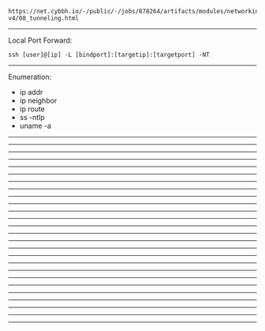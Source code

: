     https://net.cybbh.io/-/public/-/jobs/878264/artifacts/modules/networking/slides-v4/08_tunneling.html
_________________________________________________________________________________________________________________
Local Port Forward:

    ssh [user]@[ip] -L [bindport]:[targetip]:[targetport] -NT
_________________________________________________________________________________________________________________
Enumeration:

- ip addr
- ip neighbor
- ip route
- ss -ntlp
- uname -a

_________________________________________________________________________________________________________________

_________________________________________________________________________________________________________________

_________________________________________________________________________________________________________________

_________________________________________________________________________________________________________________

_________________________________________________________________________________________________________________

_________________________________________________________________________________________________________________

_________________________________________________________________________________________________________________

_________________________________________________________________________________________________________________

_________________________________________________________________________________________________________________

_________________________________________________________________________________________________________________

_________________________________________________________________________________________________________________

_________________________________________________________________________________________________________________

_________________________________________________________________________________________________________________

_________________________________________________________________________________________________________________

_________________________________________________________________________________________________________________

_________________________________________________________________________________________________________________

_________________________________________________________________________________________________________________

_________________________________________________________________________________________________________________

_________________________________________________________________________________________________________________

_________________________________________________________________________________________________________________

_________________________________________________________________________________________________________________

_________________________________________________________________________________________________________________

_________________________________________________________________________________________________________________

_________________________________________________________________________________________________________________

_________________________________________________________________________________________________________________

_________________________________________________________________________________________________________________
